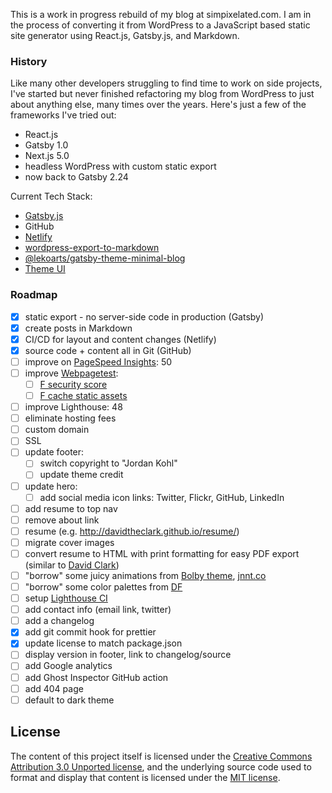 This is a work in progress rebuild of my blog at simpixelated.com. I am in the process of converting it from WordPress to a JavaScript based static site generator using React.js, Gatsby.js, and Markdown.

### History

Like many other developers struggling to find time to work on side projects, I've started but never finished refactoring my blog from WordPress to just about anything else, many times over the years. Here's just a few of the frameworks I've tried out:

- React.js
- Gatsby 1.0
- Next.js 5.0
- headless WordPress with custom static export
- now back to Gatsby 2.24

Current Tech Stack:

- [Gatsby.js](https://www.gatsbyjs.com/docs/)
- GitHub
- [Netlify](https://docs.netlify.com/#get-started)
- [wordpress-export-to-markdown](https://github.com/lonekorean/wordpress-export-to-markdown)
- [@lekoarts/gatsby-theme-minimal-blog](https://github.com/LekoArts/gatsby-themes/tree/master/themes/gatsby-theme-minimal-blog)
- [Theme UI](https://theme-ui.com/home)

### Roadmap

- [x] static export - no server-side code in production (Gatsby)
- [x] create posts in Markdown
- [x] CI/CD for layout and content changes (Netlify)
- [x] source code + content all in Git (GitHub)
- [ ] improve on [PageSpeed Insights](https://developers.google.com/speed/pagespeed/insights/?url=https%3A%2F%2Fsimpixelated.com): 50
- [ ] improve [Webpagetest](https://webpagetest.org/result/200813_Z5_44a758e1f23a43624841b0d687f06c09/):
  - [ ] [F security score](https://snyk.io/test/website-scanner/?test=200813_Z5_44a758e1f23a43624841b0d687f06c09&utm_medium=referral&utm_source=webpagetest&utm_campaign=website-scanner)
  - [ ] [F cache static assets](https://webpagetest.org/performance_optimization.php?test=200813_Z5_44a758e1f23a43624841b0d687f06c09&run=1#cache_static_content)
- [ ] improve Lighthouse: 48
- [ ] eliminate hosting fees
- [ ] custom domain
- [ ] SSL
- [ ] update footer:
  - [ ] switch copyright to "Jordan Kohl"
  - [ ] update theme credit
- [ ] update hero:
  - [ ] add social media icon links: Twitter, Flickr, GitHub, LinkedIn
- [ ] add resume to top nav
- [ ] remove about link
- [ ] resume (e.g. http://davidtheclark.github.io/resume/)
- [ ] migrate cover images
- [ ] convert resume to HTML with print formatting for easy PDF export (similar to [David Clark](http://davidtheclark.github.io/resume/))
- [ ] "borrow" some juicy animations from [Bolby theme](https://pxltheme.com/html/bolby/demo/index-3-dark.html), [jnnt.co](http://jntt.co/about.html)
- [ ] "borrow" some color palettes from [DF](http://danielfiller.com/blog/visceral-contextual-transitions/)
- [ ] setup [Lighthouse CI](https://github.com/GoogleChrome/lighthouse-ci/blob/master/docs/getting-started.md)
- [ ] add contact info (email link, twitter)
- [ ] add a changelog
- [x] add git commit hook for prettier
- [x] update license to match package.json
- [ ] display version in footer, link to changelog/source
- [ ] add Google analytics
- [ ] add Ghost Inspector GitHub action
- [ ] add 404 page
- [ ] default to dark theme

## License

The content of this project itself is licensed under the [Creative Commons Attribution 3.0 Unported license](https://creativecommons.org/licenses/by/3.0/), and the underlying source code used to format and display that content is licensed under the [MIT license](LICENSE.md).
